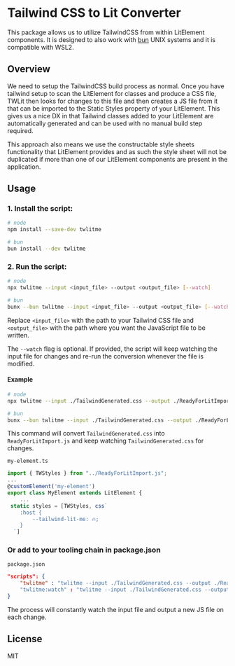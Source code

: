 
# Tailwind CSS to Lit Converter

This package allows us to utilize TailwindCSS from within LitElement components. It is designed to also work with [bun](https://bun.sh/) UNIX systems and it is compatible with WSL2.

## Overview

We need to setup the TailwindCSS build process as normal. Once you have tailwind setup to scan the LitElement for classes and produce a CSS file, TWLit then looks for changes to this file and then creates a JS file from it that can be imported to the Static Styles property of your LitElement. This gives us a nice DX in that Tailwind classes added to your LitElement are automatically generated and can be used with no manual build step required.

This approach also means we use the constructable style sheets functionality that LitElement provides and as such the style sheet will not be duplicated if more than one of our LitElement components are present in the application.

## Usage

### 1. Install the script:

```bash
# node
npm install --save-dev twlitme

# bun
bun install --dev twlitme
```

### 2. Run the script:

```bash
# node
npx twlitme --input <input_file> --output <output_file> [--watch]

# bun
bunx --bun twlitme --input <input_file> --output <output_file> [--watch]
```

Replace `<input_file>` with the path to your Tailwind CSS file and `<output_file>` with the path where you want the JavaScript file to be written.

The `--watch` flag is optional. If provided, the script will keep watching the input file for changes and re-run the conversion whenever the file is modified.

#### Example

```bash
# node
npx twlitme --input ./TailwindGenerated.css --output ./ReadyForLitImport.js --watch

# bun
bunx --bun twlitme --input ./TailwindGenerated.css --output ./ReadyForLitImport.js --watch
```

This command will convert `TailwindGenerated.css` into `ReadyForLitImport.js` and keep watching `TailwindGenerated.css` for changes.

`my-element.ts`
```typescript
import { TWStyles } from "../ReadyForLitImport.js";
...
@customElement('my-element')
export class MyElement extends LitElement {
    ...
 static styles = [TWStyles, css`
    :host {
        --tailwind-lit-me: 🔥;
    }
  `]
```

### Or add to your tooling chain in package.json

`package.json`
```json
"scripts": {
    "twlitme" : "twlitme --input ./TailwindGenerated.css --output ./ReadyForLitImport.js"
    "twlitme:watch" : "twlitme --input ./TailwindGenerated.css --output ./ReadyForLitImport.js --watch"
}
```

The process will constantly watch the input file and output a new JS file on each change.

## License

MIT
